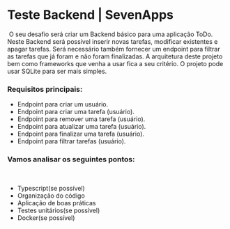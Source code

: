 # Teste Backend | SevenApps
​
O seu desafio será criar um Backend básico para uma aplicação ToDo. Neste Backend será possível inserir novas tarefas, modificar existentes e apagar tarefas. Será necessário também fornecer um endpoint para filtrar as tarefas que já foram e não foram finalizadas. A arquitetura deste projeto bem como frameworks que venha a usar fica a seu critério. O projeto pode usar SQLite para ser mais simples.
​
### Requisitos principais:
- Endpoint para criar um usuário.
- Endpoint para criar uma tarefa (usuário).
- Endpoint para remover uma tarefa (usuário).
- Endpoint para atualizar uma tarefa (usuário).
- Endpoint para finalizar uma tarefa (usuário).
- Endpoint para filtrar tarefas (usuário).
​
### Vamos analisar os seguintes pontos:
​
- Typescript(se possível)
- Organização do código
- Aplicação de boas práticas
- Testes unitários(se possível)
- Docker(se possível)
​

